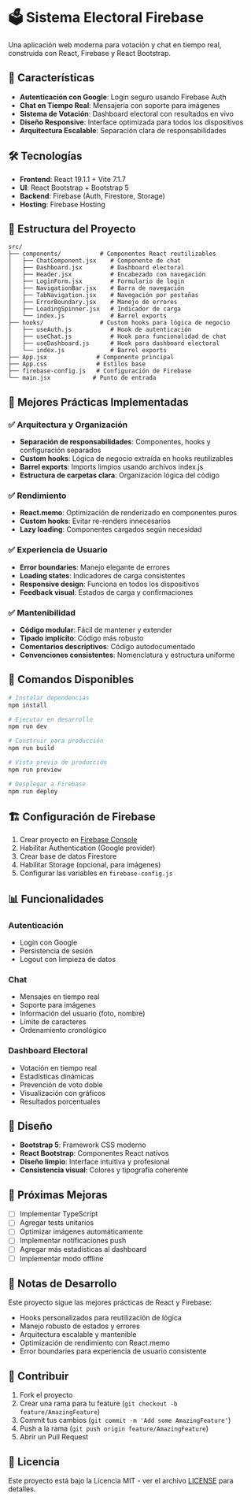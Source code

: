 # 🗳️ Sistema Electoral Firebase

Una aplicación web moderna para votación y chat en tiempo real, construida con React, Firebase y React Bootstrap.

## 🚀 Características

- **Autenticación con Google**: Login seguro usando Firebase Auth
- **Chat en Tiempo Real**: Mensajería con soporte para imágenes
- **Sistema de Votación**: Dashboard electoral con resultados en vivo
- **Diseño Responsive**: Interface optimizada para todos los dispositivos
- **Arquitectura Escalable**: Separación clara de responsabilidades

## 🛠️ Tecnologías

- **Frontend**: React 19.1.1 + Vite 7.1.7
- **UI**: React Bootstrap + Bootstrap 5
- **Backend**: Firebase (Auth, Firestore, Storage)
- **Hosting**: Firebase Hosting

## 📁 Estructura del Proyecto

```
src/
├── components/           # Componentes React reutilizables
│   ├── ChatComponent.jsx    # Componente de chat
│   ├── Dashboard.jsx        # Dashboard electoral
│   ├── Header.jsx           # Encabezado con navegación
│   ├── LoginForm.jsx        # Formulario de login
│   ├── NavigationBar.jsx    # Barra de navegación
│   ├── TabNavigation.jsx    # Navegación por pestañas
│   ├── ErrorBoundary.jsx    # Manejo de errores
│   ├── LoadingSpinner.jsx   # Indicador de carga
│   └── index.js             # Barrel exports
├── hooks/                # Custom hooks para lógica de negocio
│   ├── useAuth.js           # Hook de autenticación
│   ├── useChat.js           # Hook para funcionalidad de chat
│   ├── useDashboard.js      # Hook para dashboard electoral
│   └── index.js             # Barrel exports
├── App.jsx              # Componente principal
├── App.css              # Estilos base
├── firebase-config.js   # Configuración de Firebase
└── main.jsx            # Punto de entrada
```

## 🎯 Mejores Prácticas Implementadas

### ✅ Arquitectura y Organización
- **Separación de responsabilidades**: Componentes, hooks y configuración separados
- **Custom hooks**: Lógica de negocio extraída en hooks reutilizables
- **Barrel exports**: Imports limpios usando archivos index.js
- **Estructura de carpetas clara**: Organización lógica del código

### ✅ Rendimiento
- **React.memo**: Optimización de renderizado en componentes puros
- **Custom hooks**: Evitar re-renders innecesarios
- **Lazy loading**: Componentes cargados según necesidad

### ✅ Experiencia de Usuario
- **Error boundaries**: Manejo elegante de errores
- **Loading states**: Indicadores de carga consistentes
- **Responsive design**: Funciona en todos los dispositivos
- **Feedback visual**: Estados de carga y confirmaciones

### ✅ Mantenibilidad
- **Código modular**: Fácil de mantener y extender
- **Tipado implícito**: Código más robusto
- **Comentarios descriptivos**: Código autodocumentado
- **Convenciones consistentes**: Nomenclatura y estructura uniforme

## 🔧 Comandos Disponibles

```bash
# Instalar dependencias
npm install

# Ejecutar en desarrollo
npm run dev

# Construir para producción
npm run build

# Vista previa de producción
npm run preview

# Desplegar a Firebase
npm run deploy
```

## 🏗️ Configuración de Firebase

1. Crear proyecto en [Firebase Console](https://console.firebase.google.com/)
2. Habilitar Authentication (Google provider)
3. Crear base de datos Firestore
4. Habilitar Storage (opcional, para imágenes)
5. Configurar las variables en `firebase-config.js`

## 📊 Funcionalidades

### Autenticación
- Login con Google
- Persistencia de sesión
- Logout con limpieza de datos

### Chat
- Mensajes en tiempo real
- Soporte para imágenes
- Información del usuario (foto, nombre)
- Límite de caracteres
- Ordenamiento cronológico

### Dashboard Electoral
- Votación en tiempo real
- Estadísticas dinámicas
- Prevención de voto doble
- Visualización con gráficos
- Resultados porcentuales

## 🎨 Diseño

- **Bootstrap 5**: Framework CSS moderno
- **React Bootstrap**: Componentes React nativos
- **Diseño limpio**: Interface intuitiva y profesional
- **Consistencia visual**: Colores y tipografía coherente

## 🚀 Próximas Mejoras

- [ ] Implementar TypeScript
- [ ] Agregar tests unitarios
- [ ] Optimizar imágenes automáticamente
- [ ] Implementar notificaciones push
- [ ] Agregar más estadísticas al dashboard
- [ ] Implementar modo offline

## 📝 Notas de Desarrollo

Este proyecto sigue las mejores prácticas de React y Firebase:
- Hooks personalizados para reutilización de lógica
- Manejo robusto de estados y errores
- Arquitectura escalable y mantenible
- Optimización de rendimiento con React.memo
- Error boundaries para experiencia de usuario consistente

## 🤝 Contribuir

1. Fork el proyecto
2. Crear una rama para tu feature (`git checkout -b feature/AmazingFeature`)
3. Commit tus cambios (`git commit -m 'Add some AmazingFeature'`)
4. Push a la rama (`git push origin feature/AmazingFeature`)
5. Abrir un Pull Request

## 📄 Licencia

Este proyecto está bajo la Licencia MIT - ver el archivo [LICENSE](LICENSE) para detalles.